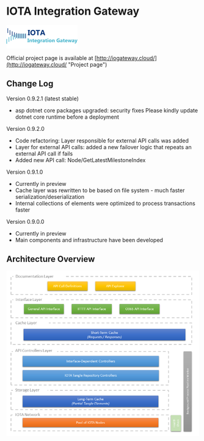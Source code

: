 # IOTA Integration Gateway
![Logo](https://raw.githubusercontent.com/Hribek25/IOTA-Integration-Gateway/master/docs/logo.png)

Official project page is available at [http://iogateway.cloud/](http://iogateway.cloud/ "Project page")

## Change Log
Version 0.9.2.1 (latest stable)
* asp dotnet core packages upgraded: security fixes
Please kindly update dotnet core runtime before a deployment

Version 0.9.2.0 
* Code refactoring: Layer responsible for external API calls was added
* Layer for external API calls: added a new failover logic that repeats an external API call if fails
* Added new API call: Node/GetLatestMilestoneIndex

Version 0.9.1.0
* Currently in preview
* Cache layer was rewritten to be based on file system - much faster serialization/deserialization
* Internal collections of elements were optimized to process transactions faster

Version 0.9.0.0
* Currently in preview
* Main components and infrastructure have been developed


## Architecture Overview
![Architecture](https://raw.githubusercontent.com/Hribek25/IOTA-Integration-Gateway/master/Graphics/architecture_layers.png)
